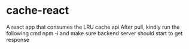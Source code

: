 # cache-react
A react app that consumes the LRU cache api
After pull, kindly run the following cmd
npm -i 
and make sure backend server should start to get response

